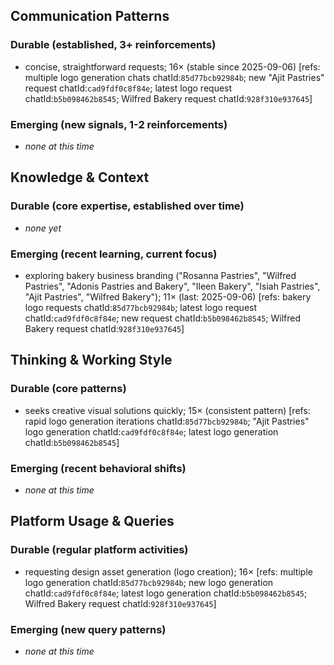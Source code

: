 ## Communication Patterns
### Durable (established, 3+ reinforcements)
- concise, straightforward requests; 16× (stable since 2025-09-06) [refs: multiple logo generation chats chatId:`85d77bcb92984b`; new "Ajit Pastries" request chatId:`cad9fdf0c8f84e`; latest logo request chatId:`b5b098462b8545`; Wilfred Bakery request chatId:`928f310e937645`]

### Emerging (new signals, 1-2 reinforcements)
- _none at this time_

## Knowledge & Context
### Durable (core expertise, established over time)
- _none yet_

### Emerging (recent learning, current focus)
- exploring bakery business branding ("Rosanna Pastries", "Wilfred Pastries", "Adonis Pastries and Bakery", "Ileen Bakery", "Isiah Pastries", "Ajit Pastries", "Wilfred Bakery"); 11× (last: 2025-09-06) [refs: bakery logo requests chatId:`85d77bcb92984b`; latest logo request chatId:`cad9fdf0c8f84e`; new request chatId:`b5b098462b8545`; Wilfred Bakery request chatId:`928f310e937645`]

## Thinking & Working Style
### Durable (core patterns)
- seeks creative visual solutions quickly; 15× (consistent pattern) [refs: rapid logo generation iterations chatId:`85d77bcb92984b`; "Ajit Pastries" logo generation chatId:`cad9fdf0c8f84e`; latest logo generation chatId:`b5b098462b8545`]

### Emerging (recent behavioral shifts)
- _none at this time_

## Platform Usage & Queries
### Durable (regular platform activities)
- requesting design asset generation (logo creation); 16× [refs: multiple logo generation chatId:`85d77bcb92984b`; new logo generation chatId:`cad9fdf0c8f84e`; latest logo generation chatId:`b5b098462b8545`; Wilfred Bakery request chatId:`928f310e937645`]

### Emerging (new query patterns)
- _none at this time_